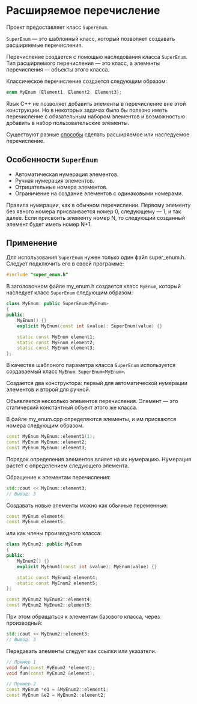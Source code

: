 # Расширяемое перечисление

Проект предоставляет класс ```SuperEnum```.

```SuperEnum``` — это шаблонный класс, который позволяет создавать расширяемые перечисления.

Перечисление создается с помощью наследования класса ```SuperEnum```. Тип расширяемого перечисления — это класс, а элементы перечисления — объекты этого класса.

Классическое перечисление создается следующим образом:

```cpp
enum MyEnum {Element1, Element2, Element3};
```

Язык C++ не позволяет добавить элементы в перечисление вне этой конструкции. Но в некоторых задачах было бы полезно иметь перечисление с обязательным набором элементов и возможностью добавить в набор пользовательские элементы.

Существуют разные [способы](https://stackoverflow.com/questions/644629/base-enum-class-inheritance) сделать расширяемое или наследуемое перечисление.


## Особенности ```SuperEnum```

* Автоматическая нумерация элементов.
* Ручная нумерация элементов.
* Отрицательные номера элементов.
* Ограничение на создание элементов с одинаковыми номерами.

Правила нумерации, как в обычном перечислении. Первому элементу без явного номера присваивается номер 0, следующему — 1, и так далее. Если присвоить элементу номер N, то следующий созданный элемент будет иметь номер N+1.

## Применение

Для использования ```SuperEnum``` нужен только один файл super_enum.h. Следует подключить его в своей программе:

```cpp
#include "super_enum.h"
```

В заголовочном файле my_enum.h создается класс ```MyEnum```, который наследует класс ```SuperEnum``` следующим образом:

```cpp
class MyEnum: public SuperEnum<MyEnum>
{
public:
    MyEnum() {}
    explicit MyEnum(const int &value): SuperEnum(value) {}

    static const MyEnum element1;
    static const MyEnum element2;
    static const MyEnum element3;
};
```

В качестве шаблоного параметра класса ```SuperEnum``` используется создаваемый класс ```MyEnum```: ```SuperEnum<MyEnum>```.

Создается два конструктора: первый для автоматической нумерации элементов и второй для ручной.

Объявляется несколько элементов перечисления. Элемент — это статический константный объект этого же класса.

В файле my_enum.cpp определяются элементы, и им присваются номера следующим образом.

```cpp
const MyEnum MyEnum::element1(1);
const MyEnum MyEnum::element2;
const MyEnum MyEnum::element3;
```

Порядок определения элементов влияет на их нумерацию. Нумерация растет с определением следующего элемента.

Обращение к элементам перечисления:

```cpp
std::cout << MyEnum::element3;
// Вывод: 3
```

Создавать новые элементы можно как обычные переменные:

``` cpp
const MyEnum element4;
const MyEnum element5;
```

или как члены производного класса:

```cpp
class MyEnum2: public MyEnum
{
public:
    MyEnum2() {}
    explicit MyEnum1(const int &value): MyEnum(value) {}

    static const MyEnum2 element4;
    static const MyEnum2 element5;
};

const MyEnum2 MyEnum2::element4;
const MyEnum2 MyEnum2::element5;
```

При этом обращаться к элементам базового класса, через производный:

```cpp
std::cout << MyEnum2::element3;
// Вывод: 3
```

Передавать элементы следует как ссылки или указатели.

```cpp
// Пример 1
void fun(const MyEnum2 *element);
void fun(const MyEnum2 &element);

// Пример 2
const MyEnum *e1 = &MyEnum2::element1;
const MyEnum &e2 = MyEnum2::element2;
```
